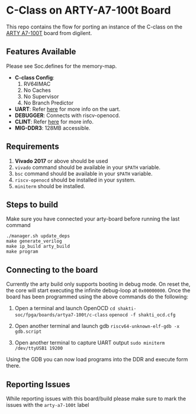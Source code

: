 # C-Class on ARTY-A7-100t Board

This repo contains the flow for porting an instance of the C-class on the [ARTY A7-100T](https://store.digilentinc.com/arty-a7-artix-7-fpga-development-board-for-makers-and-hobbyists/) board from digilent. 

## Features Available
Please see Soc.defines for the memory-map.
* __C-class Config__:
    1. RV64IMAC
    2. No Caches
    3. No Supervisor
    4. No Branch Predictor 
* __UART__: Refer [here](https://gitlab.com/shaktiproject/uncore/devices/blob/master/uart/uart_driver.c) for more info on the uart.
* __DEBUGGER__: Connects with riscv-openocd.
* __CLINT__: Refer [here](https://gitlab.com/shaktiproject/uncore/devices/blob/master/clint/clint.defines) for more info.
* __MIG-DDR3__: 128MB accessible.

## Requirements
1. __Vivado 2017__ or above should be used
2. `vivado` command should be available in your `$PATH` variable.
3. `bsc` command should be available in your `$PATH` variable.
4. `riscv-openocd` should be installed in your system.
5. `miniterm` should be installed.

## Steps to build

Make sure you have connected your arty-board before running the last command


```
./manager.sh update_deps
make generate_verilog
make ip_build arty_build
make program
```

## Connecting to the board

Currently the arty build only supports booting in debug mode. On reset the, the core will start executing the infinite debug-loop at `0x00000000`. Once the board has been programmed using the above commands do the following:

1. Open a terminal and launch OpenOCD
`cd shakti-soc/fpga/boards/artya7-100t/c-class`
`openocd -f shakti_ocd.cfg`

2. Open another terminal and launch gdb
`riscv64-unknown-elf-gdb -x gdb.script`

3. Open another terminal to capture UART output
`sudo miniterm /dev/ttyUSB1 19200`

Using the GDB you can now load programs into the DDR and execute form there.

## Reporting Issues
While reporting issues with this board/build please make sure to mark the issues with the `arty-a7-100t` label

